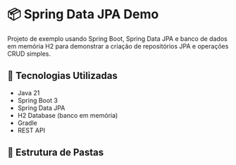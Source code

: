 # 📦 Spring Data JPA Demo

Projeto de exemplo usando Spring Boot, Spring Data JPA e banco de dados em memória H2 para demonstrar a criação de repositórios JPA e operações CRUD simples.

## 🚀 Tecnologias Utilizadas

- Java 21
- Spring Boot 3
- Spring Data JPA
- H2 Database (banco em memória)
- Gradle
- REST API

## 📂 Estrutura de Pastas





